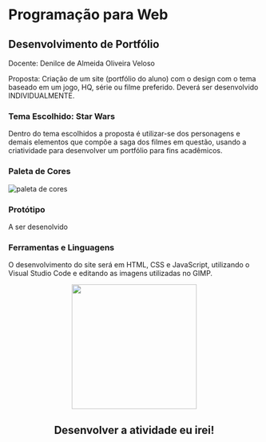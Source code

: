 

# Programação para Web

## Desenvolvimento de Portfólio

Docente: Denilce de Almeida Oliveira Veloso

Proposta: Criação de um site (portfólio do aluno) com o design com o tema baseado em um jogo, HQ, série ou filme preferido. Deverá ser desenvolvido INDIVIDUALMENTE. 



### Tema Escolhido: Star Wars

Dentro do tema escolhidos a proposta é utilizar-se dos personagens e demais elementos que compõe a saga dos filmes em questão, usando a criatividade para desenvolver um portfólio para fins acadêmicos.


### Paleta de Cores
![paleta de cores](https://user-images.githubusercontent.com/61124810/133810194-1ed6b5d6-b070-4813-a7e8-e5c6a15d8d8b.png)

### Protótipo
A ser desenolvido

### Ferramentas e Linguagens
O desenvolvimento do site será em  HTML, CSS e JavaScript, utilizando o Visual Studio Code e editando as imagens utilizadas no GIMP.


<div align="center">
<img src="https://user-images.githubusercontent.com/61124810/133815941-6bf24ddb-ac77-4037-add5-d10c398dbcd5.png" width="250px" />
</div>

<div align="center">
  <h2>Desenvolver a atividade eu irei!</h2>
</div>











